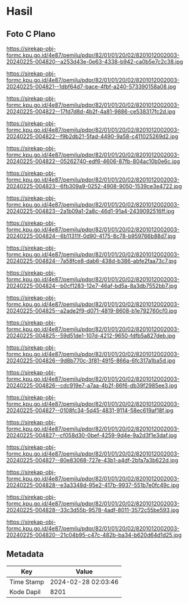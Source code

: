 # Hasil

## Foto C Plano

https://sirekap-obj-formc.kpu.go.id/4e87/pemilu/pdpr/82/01/01/20/02/8201012002003-20240225-004820--a253d43e-0e63-4338-b942-ca0b5e7c2c38.jpg

https://sirekap-obj-formc.kpu.go.id/4e87/pemilu/pdpr/82/01/01/20/02/8201012002003-20240225-004821--1dbf64d7-bace-4fbf-a240-573390158a08.jpg

https://sirekap-obj-formc.kpu.go.id/4e87/pemilu/pdpr/82/01/01/20/02/8201012002003-20240225-004822--17fd7d8d-4b2f-4a81-9886-ce538317fc2d.jpg

https://sirekap-obj-formc.kpu.go.id/4e87/pemilu/pdpr/82/01/01/20/02/8201012002003-20240225-004822--f9b2db21-5fad-4490-9a58-c411025269d2.jpg

https://sirekap-obj-formc.kpu.go.id/4e87/pemilu/pdpr/82/01/01/20/02/8201012002003-20240225-004822--05262740-edf6-4606-87fb-804ac10b0e6c.jpg

https://sirekap-obj-formc.kpu.go.id/4e87/pemilu/pdpr/82/01/01/20/02/8201012002003-20240225-004823--6fb309a9-0252-4908-9050-1539ce3e4722.jpg

https://sirekap-obj-formc.kpu.go.id/4e87/pemilu/pdpr/82/01/01/20/02/8201012002003-20240225-004823--2a1b09a1-2a8c-46d1-91a4-2439092516ff.jpg

https://sirekap-obj-formc.kpu.go.id/4e87/pemilu/pdpr/82/01/01/20/02/8201012002003-20240225-004824--6b11311f-0d90-4175-8c78-b959766b88d7.jpg

https://sirekap-obj-formc.kpu.go.id/4e87/pemilu/pdpr/82/01/01/20/02/8201012002003-20240225-004824--7a58fce8-dab6-438d-b386-abfe2faa73c7.jpg

https://sirekap-obj-formc.kpu.go.id/4e87/pemilu/pdpr/82/01/01/20/02/8201012002003-20240225-004824--b0cf1283-12e7-46af-bd5a-8a3db7552bb7.jpg

https://sirekap-obj-formc.kpu.go.id/4e87/pemilu/pdpr/82/01/01/20/02/8201012002003-20240225-004825--a2ade2f9-d071-4819-8608-b1e792760cf0.jpg

https://sirekap-obj-formc.kpu.go.id/4e87/pemilu/pdpr/82/01/01/20/02/8201012002003-20240225-004825--59d51de1-107d-4212-9650-fdfb5a827deb.jpg

https://sirekap-obj-formc.kpu.go.id/4e87/pemilu/pdpr/82/01/01/20/02/8201012002003-20240225-004826--9d8b770c-3f81-4915-866a-6fc317a1ba5d.jpg

https://sirekap-obj-formc.kpu.go.id/4e87/pemilu/pdpr/82/01/01/20/02/8201012002003-20240225-004826--cdc919e7-a7aa-4b2f-86f6-db39f2985ee3.jpg

https://sirekap-obj-formc.kpu.go.id/4e87/pemilu/pdpr/82/01/01/20/02/8201012002003-20240225-004827--0108fc34-5d45-4831-9114-58ec619af18f.jpg

https://sirekap-obj-formc.kpu.go.id/4e87/pemilu/pdpr/82/01/01/20/02/8201012002003-20240225-004827--cf058d30-0bef-4259-9d4e-9a2d3f1e3daf.jpg

https://sirekap-obj-formc.kpu.go.id/4e87/pemilu/pdpr/82/01/01/20/02/8201012002003-20240225-004827--80e83068-727e-43b1-a4df-2bfa7a3b622d.jpg

https://sirekap-obj-formc.kpu.go.id/4e87/pemilu/pdpr/82/01/01/20/02/8201012002003-20240225-004828--e3a3348d-95e2-417b-9937-551b7e0fc49c.jpg

https://sirekap-obj-formc.kpu.go.id/4e87/pemilu/pdpr/82/01/01/20/02/8201012002003-20240225-004828--33c3d55b-9578-4adf-8011-3572c55be593.jpg

https://sirekap-obj-formc.kpu.go.id/4e87/pemilu/pdpr/82/01/01/20/02/8201012002003-20240225-004820--21c04b95-c47c-482b-ba34-b620d64d1d25.jpg


## Metadata

| Key        | Value               |
| ---------- | ------------------- |
| Time Stamp | 2024-02-28 02:03:46 |
| Kode Dapil | 8201                |



